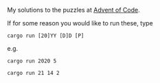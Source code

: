 My solutions to the puzzles at [Advent of Code](https://adventofcode.com).

If for some reason you would like to run these, type

`cargo run [20]YY [D]D [P]`

e.g.

`cargo run 2020 5`

`cargo run 21 14 2`